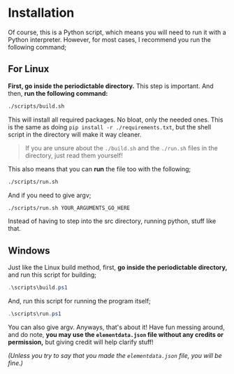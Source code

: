 # Installation

Of course, this is a Python script, which means you will need to run it with a Python interpreter.
However, for most cases, I recommend you run the following command;

## For Linux

**First, go inside the periodictable directory.** This step is important. And then, **run the following command:**

```bash
./scripts/build.sh
```

This will install all required packages. No bloat, only the needed ones.
This is the same as doing `pip install -r ./requirements.txt`, but the shell script in the directory will make it way cleaner.

> If you are unsure about the `./build.sh` and the `./run.sh` files in the directory, just read them yourself!

This also means that you can **run** the file too with the following;

```bash
./scripts/run.sh
```

And if you need to give argv;

```bash
./scripts/run.sh YOUR_ARGUMENTS_GO_HERE
```

Instead of having to step into the src directory, running python, stuff like that.

## Windows

Just like the Linux build method, first, **go inside the periodictable directory,** and run this script for building;

```ps1
.\scripts\build.ps1
```

And, run this script for running the program itself;

```ps1
.\scripts\run.ps1
```

You can also give argv.
Anyways, that's about it! Have fun messing around, and do note, **you may use the `elementdata.json` file without any credits or permission,** but giving credit will help clarify stuff!

*(Unless you try to say that you made the `elementdata.json` file, you will be fine.)*

